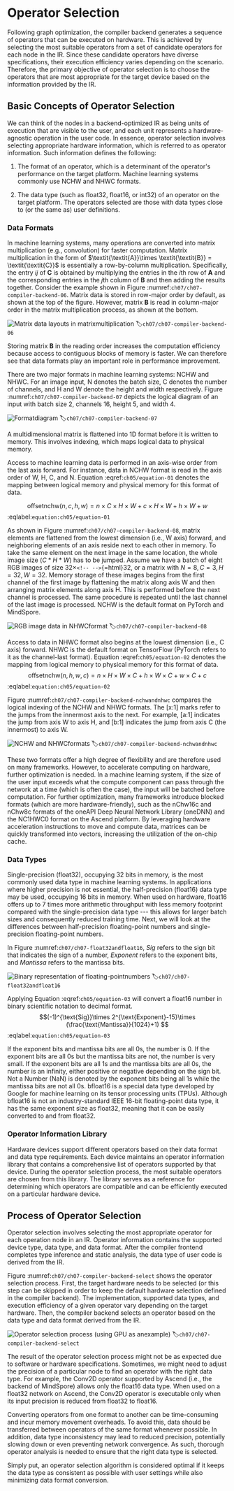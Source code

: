 # Operator Selection

Following graph optimization, the compiler backend generates a sequence
of operators that can be executed on hardware. This is achieved by
selecting the most suitable operators from a set of candidate operators
for each node in the IR. Since these candidate operators have diverse
specifications, their execution efficiency varies depending on the
scenario. Therefore, the primary objective of operator selection is to
choose the operators that are most appropriate for the target device
based on the information provided by the IR.

## Basic Concepts of Operator Selection

We can think of the nodes in a backend-optimized IR as being units of
execution that are visible to the user, and each unit represents a
hardware-agnostic operation in the user code. In essence, operator
selection involves selecting appropriate hardware information, which is
referred to as operator information. Such information defines the
following:

1.  The format of an operator, which is a determinant of the operator's
    performance on the target platform. Machine learning systems
    commonly use NCHW and NHWC formats.

2.  The data type (such as float32, float16, or int32) of an operator on
    the target platform. The operators selected are those with data
    types close to (or the same as) user definitions.

### Data Formats

In machine learning systems, many operations are converted into matrix
multiplication (e.g., convolution) for faster computation. Matrix
multiplication in the form of
$\textit{\textit{A}}\times \textit{\textit{B}} = \textit{\textit{C}}$ is
essentially a row-by-column multiplication. Specifically, the entry *ij*
of **C** is obtained by multiplying the entries in the *i*th row of
**A** and the corresponding entries in the *j*th column of **B** and
then adding the results together. Consider the example shown in Figure
:numref:`ch07/ch07-compiler-backend-06`. Matrix data is stored in
row-major order by default, as shown at the top of the figure. However,
matrix **B** is read in column-major order in the matrix multiplication
process, as shown at the bottom.

![Matrix data layouts in matrixmultiplication](../img/ch07/matmuldatalayout.png)
:label:`ch07/ch07-compiler-backend-06`

Storing matrix **B** in the reading order increases the computation
efficiency because access to contiguous blocks of memory is faster. We
can therefore see that data formats play an important role in
performance improvement.

There are two major formats in machine learning systems: NCHW and NHWC.
For an image input, N denotes the batch size, C denotes the number of
channels, and H and W denote the height and width respectively. Figure
:numref:`ch07/ch07-compiler-backend-07` depicts the logical
diagram of an input with batch size 2, channels 16, height 5, and width
4.

![Formatdiagram](../img/ch07/data_format.png)
:label:`ch07/ch07-compiler-backend-07`

A multidimensional matrix is flattened into 1D format before it is
written to memory. This involves indexing, which maps logical data to
physical memory.

Access to machine learning data is performed in an axis-wise order from
the last axis forward. For instance, data in NCHW format is read in the
axis order of W, H, C, and N. Equation
:eqref:`ch05/equation-01` denotes the mapping between
logical memory and physical memory for this format of data.

$$\text{offsetnchw}(n,c,h,w) = n \times \textit{C} \times \textit{H} \times \textit{W} + c \times \textit{H} \times \textit{W} + h \times \textit{W} + w
$$ 
:eqlabel:`equation:ch05/equation-01`

As shown in Figure
:numref:`ch07/ch07-compiler-backend-08`, matrix elements are
flattened from the lowest dimension (i.e., W axis) forward, and
neighboring elements of an axis reside next to each other in memory. To
take the same element on the next image in the same location, the whole
image size ($C*H*W$) has to be jumped. Assume we have a batch of eight
RGB images of size 32$\times$`<!-- -->`{=html}32, or a matrix with
$N=8,C=3,H=32,W=32$. Memory storage of these images begins from the
first channel of the first image by flattening the matrix along axis W
and then arranging matrix elements along axis H. This is performed
before the next channel is processed. The same procedure is repeated
until the last channel of the last image is processed. NCHW is the
default format on PyTorch and MindSpore.

![RGB image data in NHWCformat](../img/ch07/nchw.png)
:label:`ch07/ch07-compiler-backend-08`

Access to data in NHWC format also begins at the lowest dimension (i.e.,
C axis) forward. NHWC is the default format on TensorFlow (PyTorch
refers to it as the channel-last format). Equation
:eqref:`ch05/equation-02` denotes the mapping from logical
memory to physical memory for this format of data.
$$\text{offsetnchw}(n,h,w,c) = n \times \textit{H} \times \textit{W} \times \textit{C} + h \times  \textit{W} \times \textit{C} + w \times \textit{C} + c
$$ 
:eqlabel:`equation:ch05/equation-02`

Figure
:numref:`ch07/ch07-compiler-backend-nchwandnhwc` compares the
logical indexing of the NCHW and NHWC formats. The \[x:1\] marks refer
to the jumps from the innermost axis to the next. For example, \[a:1\]
indicates the jump from axis W to axis H, and \[b:1\] indicates the jump
from axis C (the innermost) to axis W.

![NCHW and NHWCformats](../img/ch07/nchwandnhwc.png)
:label:`ch07/ch07-compiler-backend-nchwandnhwc`

These two formats offer a high degree of flexibility and are therefore
used on many frameworks. However, to accelerate computing on hardware,
further optimization is needed. In a machine learning system, if the
size of the user input exceeds what the compute component can pass
through the network at a time (which is often the case), the input will
be batched before computation. For further optimization, many frameworks
introduce blocked formats (which are more hardware-friendly), such as
the nChw16c and nChw8c formats of the oneAPI Deep Neural Network Library
(oneDNN) and the NC1HWC0 format on the Ascend platform. By leveraging
hardware acceleration instructions to move and compute data, matrices
can be quickly transformed into vectors, increasing the utilization of
the on-chip cache.

### Data Types

Single-precision (float32), occupying 32 bits in memory, is the most
commonly used data type in machine learning systems. In applications
where higher precision is not essential, the half-precision (float16)
data type may be used, occupying 16 bits in memory. When used on
hardware, float16 offers up to 7 times more arithmetic throughput with
less memory footprint compared with the single-precision data type ---
this allows for larger batch sizes and consequently reduced training
time. Next, we will look at the differences between half-precision
floating-point numbers and single-precision floating-point numbers.

In Figure :numref:`ch07/ch07-float32andfloat16`, *Sig* refers to the sign
bit that indicates the sign of a number, *Exponent* refers to the
exponent bits, and *Mantissa* refers to the mantissa bits.

![Binary representation of floating-pointnumbers](../img/ch07/floatdtype.png)
:label:`ch07/ch07-float32andfloat16`

Applying Equation
:eqref:`ch05/equation-03` will convert a float16 number in
binary scientific notation to decimal format.
$$(-1)^{\text{Sig}}\times 2^{\text{Exponent}-15}\times (\frac{\text{Mantissa}}{1024}+1)
$$ 
:eqlabel:`equation:ch05/equation-03`

If the exponent bits and mantissa bits are all 0s, the number is 0. If
the exponent bits are all 0s but the mantissa bits are not, the number
is very small. If the exponent bits are all 1s and the mantissa bits are
all 0s, the number is an infinity, either positive or negative depending
on the sign bit. Not a Number (NaN) is denoted by the exponent bits
being all 1s while the mantissa bits are not all 0s. bfloat16 is a
special data type developed by Google for machine learning on its tensor
processing units (TPUs). Although bfloat16 is not an industry-standard
IEEE 16-bit floating-point data type, it has the same exponent size as
float32, meaning that it can be easily converted to and from float32.

### Operator Information Library

Hardware devices support different operators based on their data format
and data type requirements. Each device maintains an operator
information library that contains a comprehensive list of operators
supported by that device. During the operator selection process, the
most suitable operators are chosen from this library. The library serves
as a reference for determining which operators are compatible and can be
efficiently executed on a particular hardware device.

## Process of Operator Selection

Operator selection involves selecting the most appropriate operator for
each operation node in an IR. Operator information contains the
supported device type, data type, and data format. After the compiler
frontend completes type inference and static analysis, the data type of
user code is derived from the IR.

Figure :numref:`ch07/ch07-compiler-backend-select` shows the operator
selection process. First, the target hardware needs to be selected (or
this step can be skipped in order to keep the default hardware selection
defined in the compiler backend). The implementation, supported data
types, and execution efficiency of a given operator vary depending on
the target hardware. Then, the compiler backend selects an operator
based on the data type and data format derived from the IR.

![Operator selection process (using GPU as anexample)](../img/ch07/select_kernel.png)
:label:`ch07/ch07-compiler-backend-select`

The result of the operator selection process might not be as expected
due to software or hardware specifications. Sometimes, we might need to
adjust the precision of a particular node to find an operator with the
right data type. For example, the Conv2D operator supported by Ascend
(i.e., the backend of MindSpore) allows only the float16 data type. When
used on a float32 network on Ascend, the Conv2D operator is executable
only when its input precision is reduced from float32 to float16.

Converting operators from one format to another can be time-consuming
and incur memory movement overheads. To avoid this, data should be
transferred between operators of the same format whenever possible. In
addition, data type inconsistency may lead to reduced precision,
potentially slowing down or even preventing network convergence. As
such, thorough operator analysis is needed to ensure that the right data
type is selected.

Simply put, an operator selection algorithm is considered optimal if it
keeps the data type as consistent as possible with user settings while
also minimizing data format conversion.
